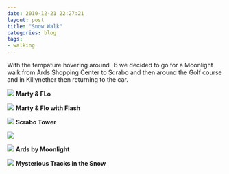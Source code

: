 ```yaml
---
date: 2010-12-21 22:27:21
layout: post
title: "Snow Walk"
categories: blog 
tags:
- walking
---
```


With the tempature hovering around -6 we decided to go for a Moonlight walk from Ards Shopping Center to Scrabo and then around the Golf course and in Killynether then returning to the car.



![](/images/2010/img_0538.jpg)
**Marty & FLo**


![](/images/2010/img_0539.jpg)
**Marty & Flo with Flash**

![](/images/2010/img_0542.jpg)
**Scrabo Tower**


![](/images/2010/img_0539.jpg)

![](/images/2010/img_0545.jpg)
**Ards by Moonlight**

![](/images/2010/img_0551.jpg)
**Mysterious Tracks in the Snow**
